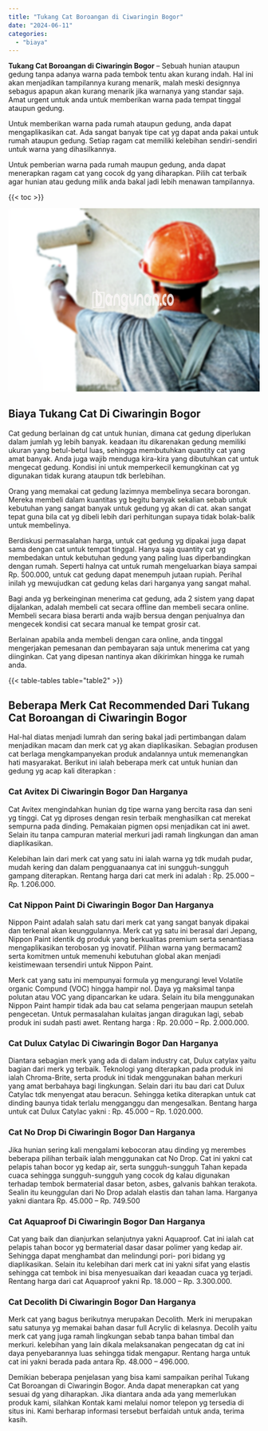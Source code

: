 ```yaml
---
title: "Tukang Cat Boroangan di Ciwaringin Bogor"
date: "2024-06-11"
categories: 
  - "biaya"
---
```


**Tukang Cat Boroangan di Ciwaringin Bogor** – Sebuah hunian ataupun gedung tanpa adanya warna pada tembok tentu akan kurang indah. Hal ini akan menjadikan tampilannya kurang menarik, malah meski designnya sebagus apapun akan kurang menarik jika warnanya yang standar saja. Amat urgent untuk anda untuk memberikan warna pada tempat tinggal ataupun gedung.

Untuk memberikan warna pada rumah ataupun gedung, anda dapat mengaplikasikan cat. Ada sangat banyak tipe cat yg dapat anda pakai untuk rumah ataupun gedung. Setiap ragam cat memiliki kelebihan sendiri-sendiri untuk warna yang dihasilkannya.

Untuk pemberian warna pada rumah maupun gedung, anda dapat menerapkan ragam cat yang cocok dg yang diharapkan. Pilih cat terbaik agar hunian atau gedung milik anda bakal jadi lebih menawan tampilannya.

{{< toc >}}

![Tukang Cat Boroangan di Ciwaringin Bogor](/images/jasa-cat-murah23.png)

## Biaya Tukang Cat Di Ciwaringin Bogor

Cat gedung berlainan dg cat untuk hunian, dimana cat gedung diperlukan dalam jumlah yg lebih banyak. keadaan itu dikarenakan gedung memiliki ukuran yang betul-betul luas, sehingga membutuhkan quantity cat yang amat banyak. Anda juga wajib menduga kira-kira yang dibutuhkan cat untuk mengecat gedung. Kondisi ini untuk memperkecil kemungkinan cat yg digunakan tidak kurang ataupun tdk berlebihan.

Orang yang memakai cat gedung lazimnya membelinya secara borongan. Mereka membeli dalam kuantitas yg begitu banyak sekalian sebab untuk kebutuhan yang sangat banyak untuk gedung yg akan di cat. akan sangat tepat guna bila cat yg dibeli lebih dari perhitungan supaya tidak bolak-balik untuk membelinya.

Berdiskusi permasalahan harga, untuk cat gedung yg dipakai juga dapat sama dengan cat untuk tempat tinggal. Hanya saja quantity cat yg membedakan untuk kebutuhan gedung yang paling luas diperbandingkan dengan rumah. Seperti halnya cat untuk rumah mengeluarkan biaya sampai Rp. 500.000, untuk cat gedung dapat menempuh jutaan rupiah. Perihal inilah yg mewujudkan cat gedung kelas dari harganya yang sangat mahal.

Bagi anda yg berkeinginan menerima cat gedung, ada 2 sistem yang dapat dijalankan, adalah membeli cat secara offline dan membeli secara online. Membeli secara biasa berarti anda wajib bersua dengan penjualnya dan mengecek kondisi cat secara manual ke tempat grosir cat.

Berlainan apabila anda membeli dengan cara online, anda tinggal mengerjakan pemesanan dan pembayaran saja untuk menerima cat yang diinginkan. Cat yang dipesan nantinya akan dikirimkan hingga ke rumah anda.

{{< table-tables table="table2" >}}

## Beberapa Merk Cat Recommended Dari Tukang Cat Boroangan di Ciwaringin Bogor

Hal-hal diatas menjadi lumrah dan sering bakal jadi pertimbangan dalam menjadikan macam dan merk cat yg akan diaplikasikan. Sebagian produsen cat berlaga mengkampanyekan produk andalannya untuk memenangkan hati masyarakat. Berikut ini ialah beberapa merk cat untuk hunian dan gedung yg acap kali diterapkan :

### Cat Avitex Di Ciwaringin Bogor Dan Harganya

Cat Avitex mengindahkan hunian dg tipe warna yang bercita rasa dan seni yg tinggi. Cat yg diproses dengan resin terbaik menghasilkan cat merekat sempurna pada dinding. Pemakaian pigmen opsi menjadikan cat ini awet. Selain itu tanpa campuran material merkuri jadi ramah lingkungan dan aman diaplikasikan.

Kelebihan lain dari merk cat yang satu ini ialah warna yg tdk mudah pudar, mudah kering dan dalam pengguanaanya cat ini sungguh-sungguh gampang diterapkan. Rentang harga dari cat merk ini adalah : Rp. 25.000 – Rp. 1.206.000.

### Cat Nippon Paint Di Ciwaringin Bogor Dan Harganya

Nippon Paint adalah salah satu dari merk cat yang sangat banyak dipakai dan terkenal akan keunggulannya. Merk cat yg satu ini berasal dari Jepang, Nippon Paint identik dg produk yang berkualitas premium serta senantiasa mengaplikasikan terobosan yg inovatif. Pilihan warna yang bermacam2 serta komitmen untuk memenuhi kebutuhan global akan menjadi keistimewaan tersendiri untuk Nippon Paint.

Merk cat yang satu ini mempunyai formula yg mengurangi level Volatile organic Compund (VOC) hingga hampir nol. Daya yg maksimal tanpa polutan atau VOC yang dipancarkan ke udara. Selain itu bila menggunakan Nippon Paint hampir tidak ada bau cat selama pengerjaan maupun setelah pengecetan. Untuk permasalahan kulaitas jangan diragukan lagi, sebab produk ini sudah pasti awet. Rentang harga : Rp. 20.000 – Rp. 2.000.000.

### Cat Dulux Catylac Di Ciwaringin Bogor Dan Harganya

Diantara sebagian merk yang ada di dalam industry cat, Dulux catylax yaitu bagian dari merk yg terbaik. Teknologi yang diterapkan pada produk ini ialah Chroma-Brite, serta produk ini tidak menggunakan bahan merkuri yang amat berbahaya bagi lingkungan. Selain dari itu bau dari cat Dulux Catylac tdk menyengat atau beracun. Sehingga ketika diterapkan untuk cat dinding baunya tidak terlalu mengganggu dan mengesalkan. Bentang harga untuk cat Dulux Catylac yakni : Rp. 45.000 – Rp. 1.020.000.

### Cat No Drop Di Ciwaringin Bogor Dan Harganya

Jika hunian sering kali mengalami kebocoran atau dinding yg merembes beberapa pilihan terbaik ialah menggunakan cat No Drop. Cat ini yakni cat pelapis tahan bocor yg kedap air, serta sungguh-sungguh Tahan kepada cuaca sehingga sungguh-sungguh yang cocok dg kalau digunakan terhadap tembok bermaterial dasar beton, asbes, galvanis bahkan terakota. Sealin itu keunggulan dari No Drop adalah elastis dan tahan lama. Harganya yakni diantara Rp. 45.000 – Rp. 749.500

### Cat Aquaproof Di Ciwaringin Bogor Dan Harganya

Cat yang baik dan dianjurkan selanjutnya yakni Aquaproof. Cat ini ialah cat pelapis tahan bocor yg bermaterial dasar dasar polimer yang kedap air. Sehingga dapat menghambat dan melindungi pori- pori bidang yg diaplikasikan. Selain itu kelebihan dari merk cat ini yakni sifat yang elastis sehingga cat tembok ini bisa menyesuaikan dari keaadan cuaca yg terjadi. Rentang harga dari cat Aquaproof yakni Rp. 18.000 – Rp. 3.300.000.

### Cat Decolith Di Ciwaringin Bogor Dan Harganya

Merk cat yang bagus berikutnya merupakan Decolith. Merk ini merupakan satu satunya yg memakai bahan dasar full Acrylic di kelasnya. Decolih yaitu merk cat yang juga ramah lingkungan sebab tanpa bahan timbal dan merkuri. kelebihan yang lain dikala melaksanakan pengecatan dg cat ini daya penyebarannya luas sehingga tidak mengapur. Rentang harga untuk cat ini yakni berada pada antara Rp. 48.000 – 496.000.

Demikian beberapa penjelasan yang bisa kami sampaikan perihal Tukang Cat Boroangan di Ciwaringin Bogor. Anda dapat menerapkan cat yang sesuai dg yang diharapkan. Jika diantara anda ada yang memerlukan produk kami, silahkan Kontak kami melalui nomor telepon yg tersedia di situs ini. Kami berharap informasi tersebut berfaidah untuk anda, terima kasih.
